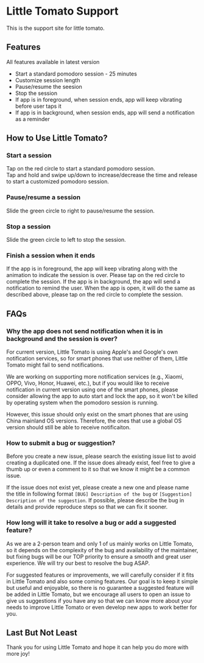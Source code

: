 # Little Tomato Support
This is the support site for little tomato.

## Features
All features available in latest version
- Start a standard pomodoro session - 25 minutes
- Customize session length
- Pause/resume the seesion
- Stop the session
- If app is in foreground, when session ends, app will keep vibrating before user taps it
- If app is in background, when session ends, app will send a notification as a reminder

## How to Use Little Tomato?
### Start a session
Tap on the red circle to start a standard pomodoro session.   
Tap and hold and swipe up/down to increase/decrease the time and release to start a customized pomodoro session.
### Pause/resume a session
Slide the green circle to right to pause/resume the session.
### Stop a session
Slide the green circle to left to stop the session.
### Finish a session when it ends
If the app is in foreground, the app will keep vibrating along with the animation to indicate the session is over. Please tap on the red circle to complete the session.
If the app is in background, the app will send a notification to remind the user. When the app is open, it will do the same as described above, please tap on the red circle to complete the session.

## FAQs
### Why the app does not send notification when it is in background and the session is over?
For current version, Little Tomato is using Apple's and Google's own notification services, so for smart phones that use neither of them, Little Tomato might fail to send notifications.  

We are working on supporting more notification services (e.g., Xiaomi, OPPO, Vivo, Honor, Huawei, etc.), but if you would like to receive notification in current version using one of the smart phones, please consider allowing the app to auto start and lock the app, so it won't be killed by operating system when the pomodoro session is running.   

However, this issue should only exist on the smart phones that are using China mainland OS versions. Therefore, the ones that use a global OS version should still be able to receive notificaiton. 

### How to submit a bug or suggestion?
Before you create a new issue, please search the existing issue list to avoid creating a duplicated one. If the issue does already exist, feel free to give a thumb up or even a comment to it so that we know it might be a common issue.

If the issue does not exist yet, please create a new one and please name the title in following format `[BUG] Description of the bug` or `[Suggestion] Description of the suggestion`. If possible, please describe the bug in details and provide reproduce steps so that we can fix it sooner.

### How long will it take to resolve a bug or add a suggested feature?
As we are a 2-person team and only 1 of us mainly works on Little Tomato, so it depends on the complexity of the bug and availability of the maintainer, but fixing bugs will be our TOP priority to ensure a smooth and great user experience. We will try our best to resolve the bug ASAP. 

For suggested features or improvements, we will carefully consider if it fits in Little Tomato and also some coming features. Our goal is to keep it simple but useful and enjoyable, so there is no guarantee a suggested feature will be added in Little Tomato, but we encourage all users to open an issue to give us suggestions if you have any so that we can know more about your needs to improve Little Tomato or even develop new apps to work better for you.

## Last But Not Least
Thank you for using Little Tomato and hope it can help you do more with more joy!
